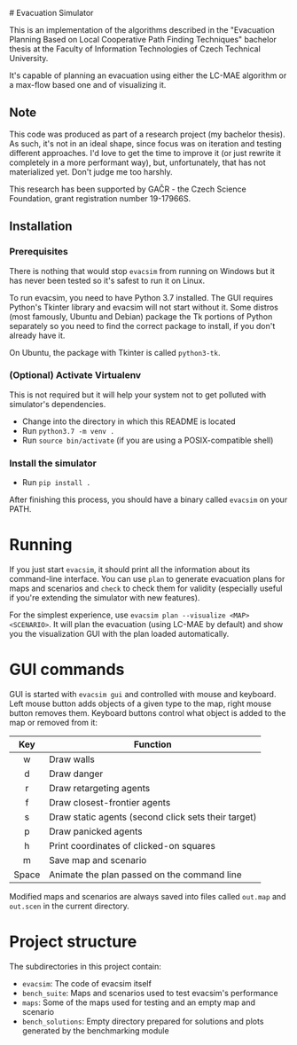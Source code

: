 # Evacuation Simulator

This is an implementation of the algorithms described in the "Evacuation
Planning Based on Local Cooperative Path Finding Techniques" bachelor thesis at
the Faculty of Information Technologies of Czech Technical University.

It's capable of planning an evacuation using either the LC-MAE algorithm or a
max-flow based one and of visualizing it.

## Note

This code was produced as part of a research project (my bachelor thesis). As
such, it's not in an ideal shape, since focus was on iteration and testing
different approaches. I'd love to get the time to improve it (or just rewrite it
completely in a more performant way), but, unfortunately, that has not
materialized yet. Don't judge me too harshly.

This research has been supported by GAČR - the Czech Science Foundation, grant
registration number 19-17966S.

## Installation

### Prerequisites

There is nothing that would stop `evacsim` from running on Windows but it has
never been tested so it's safest to run it on Linux.

To run evacsim, you need to have Python 3.7 installed. The GUI requires Python's
Tkinter library and evacsim will not start without it. Some distros (most
famously, Ubuntu and Debian) package the Tk portions of Python separately so you
need to find the correct package to install, if you don't already have it.

On Ubuntu, the package with Tkinter is called `python3-tk`.

### (Optional) Activate Virtualenv

This is not required but it will help your system not to get polluted with
simulator's dependencies.

- Change into the directory in which this README is located
- Run `python3.7 -m venv .`
- Run `source bin/activate` (if you are using a POSIX-compatible shell)

### Install the simulator
- Run `pip install .`

After finishing this process, you should have a binary called `evacsim`
on your PATH.

# Running

If you just start `evacsim`, it should print all the information about its
command-line interface. You can use `plan` to generate evacuation plans for maps
and scenarios and `check` to check them for validity (especially useful if
you're extending the simulator with new features).

For the simplest experience, use `evacsim plan --visualize <MAP> <SCENARIO>`.
It will plan the evacuation (using LC-MAE by default) and show you the visualization
GUI with the plan loaded automatically.

# GUI commands
GUI is started with `evacsim gui` and controlled with mouse and keyboard. Left
mouse button adds objects of a given type to the map, right mouse button removes
them. Keyboard buttons control what object is added to the map or removed from
it:

|   Key   | Function                                            |
|:-------:|-----------------------------------------------------|
|    w    | Draw walls                                          |
|    d    | Draw danger                                         |
|    r    | Draw retargeting agents                             |
|    f    | Draw closest-frontier agents                        |
|    s    | Draw static agents (second click sets their target) |
|    p    | Draw panicked agents                                |
|    h    | Print coordinates of clicked-on squares             |
|    m    | Save map and scenario                               |
|  Space  | Animate the plan passed on the command line         |

Modified maps and scenarios are always saved into files called `out.map` and
`out.scen` in the current directory.

# Project structure
The subdirectories in this project contain:

 - `evacsim`: The code of evacsim itself
 - `bench_suite`: Maps and scenarios used to test evacsim's performance
 - `maps`: Some of the maps used for testing and an empty map and scenario
 - `bench_solutions`: Empty directory prepared for solutions and plots
  generated by the benchmarking module
